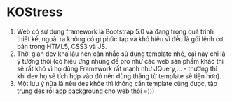 # KOStress
1) Web có sử dụng framework là Bootstrap 5.0 và đang trong quá trình thiết kế, ngoài ra không có gì phức tạp và khó hiểu vì đều là gói lệnh cơ bản trong HTML5, CSS3 và JS.
2) Thời gian dev khá lâu nên cân nhắc sử dụng template nhé, cái này chỉ là ý tưởng thôi (có hiệu ứng nhưng để pro như các web sản phẩm khác thì sẽ rất khó vì họ dùng Framework
rất mạnh như JQuery,... - thường thì khi dev họ sẽ tích hợp vào đó nên dùng thẳng từ template sẽ tiện hơn).
3) Một lưu ý nữa là nếu des khỏe thì không cần template cũng được, tập trung des rồi app background cho web thôi =)))
